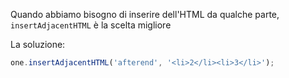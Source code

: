 
Quando abbiamo bisogno di inserire dell'HTML da qualche parte, `insertAdjacentHTML` è la scelta migliore
  
La soluzione:

```js
one.insertAdjacentHTML('afterend', '<li>2</li><li>3</li>');
```
